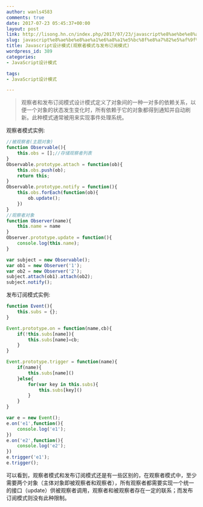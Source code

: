```yaml
---
author: wanls4583
comments: true
date: 2017-07-23 05:45:37+00:00
layout: post
link: http://lisong.hn.cn/index.php/2017/07/23/javascript%e8%ae%be%e8%ae%a1%e6%a8%a1%e5%bc%8f%e8%a7%82%e5%af%9f%e8%80%85%e6%a8%a1%e5%bc%8f/
slug: javascript%e8%ae%be%e8%ae%a1%e6%a8%a1%e5%bc%8f%e8%a7%82%e5%af%9f%e8%80%85%e6%a8%a1%e5%bc%8f
title: Javascript设计模式(观察者模式与发布订阅模式)
wordpress_id: 389
categories:
- JavaScript设计模式

tags:
- JavaScript设计模式

---
```


>观察者和发布订阅模式设计模式定义了对象间的一种一对多的依赖关系，以便一个对象的状态发生变化时，所有依赖于它的对象都得到通知并自动刷新。此种模式通常被用来实现事件处理系统。

观察者模式实例:
```javascript
//被观察者(主题对象)
function Observable(){
    this.obs = [];//存储观察者列表
}
Observable.prototype.attach = function(ob){
    this.obs.push(ob);
    return this;
}
Observable.prototype.notify = function(){
    this.obs.forEach(function(ob){
        ob.update();
    })
}
//观察者对象
function Observer(name){
    this.name = name
}
Observer.prototype.update = function(){
    console.log(this.name);
}

var subject = new Observable();
var ob1 = new Observer('1');
var ob2 = new Observer('2');
subject.attach(ob1).attach(ob2);
subject.notify();
```
发布订阅模式实例:
```javascript
function Event(){
    this.subs = {};
}

Event.prototype.on = function(name,cb){
    if(!this.subs[name]){
        this.subs[name]=cb;
    }
}

Event.prototype.trigger = function(name){
    if(name){
        this.subs[name]()
    }else{
        for(var key in this.subs){
            this.subs[key]()
        }
    }
}

var e = new Event();
e.on('e1',function(){
    console.log('e1');
})
e.on('e2',function(){
    console.log('e2');
})
e.trigger('e1');
e.trigger();
```
可以看到，观察者模式和发布订阅模式还是有一些区别的，在观察者模式中，至少需要两个对象（主体对象即被观察者和观察者），所有观察者都需要实现一个统一的接口（update）供被观察者调用，观察者和被观察者存在一定的联系；而发布订阅模式则没有此种限制。
